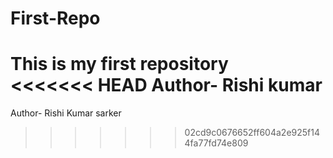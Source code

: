 # First-Repo
This is my first repository
<br>
<<<<<<< HEAD
Author- Rishi kumar
=======
Author- Rishi Kumar sarker
>>>>>>> 02cd9c0676652ff604a2e925f144fa77fd74e809

